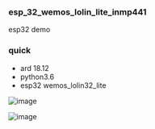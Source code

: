 ### esp_32_wemos_lolin_lite_inmp441
esp32 demo

### quick

* ard 18.12
* python3.6
* esp32 wemos_lolin32_lite



![image](https://user-images.githubusercontent.com/19545292/118213502-a7ec9980-b4a0-11eb-827b-3d5f7639b6a2.png)




![image](https://user-images.githubusercontent.com/19545292/118213521-b470f200-b4a0-11eb-8641-d77f4a783deb.png)
